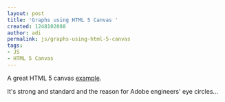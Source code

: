 ```yaml
---
layout: post
title: 'Graphs using HTML 5 Canvas '
created: 1248102088
author: adi
permalink: js/graphs-using-html-5-canvas
tags:
- JS
- HTML 5 Canvas
---
```

<p>A great HTML 5 canvas <a href="http://igrapher.com/">example</a>.</p>
<p>It's strong and standard and the reason for Adobe engineers' eye circles...</p>
<p>&nbsp;</p>
